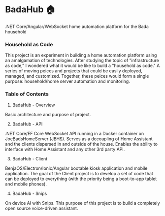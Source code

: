 # BadaHub 🏠
.NET Core/Angular/WebSocket home automation platform for the Bada household

### Household as Code
This project is an experiment in building a home automation platform using an amalgamation of technologies. After studying the topic of "infrastructure as code," I wondered what it would be like to build a "household as code." A series of moving peices and projects that could be easily deployed, managed, and customized. Together, these peices would form a single purpose: household/home server automation and monitoring.

### Table of Contents
1. BadaHub - Overview

Basic architecture and purpose of project.

2. BadaHub - API

.NET Core/EF Core WebSocket API running in a Docker container on JoeBadsHomeServer (JBHS). Serves as a decoupling of Home Assistant and the clients dispersed in and outside of the house. Enables the ability to interface with Home Assistant and any other 3rd party API.

3. BadaHub - Client

BenjaOS/Electron/Ionic/Angular bootable kiosk application and mobile application. The goal of the Client project is to develop a set of code that can be deployed to everything (with the priority being a boot-to-app tablet and mobile phones).

4. BadaHub - Snips

On device AI with Snips. This purpose of this project is to build a completely open source voice-driven assistant. 

